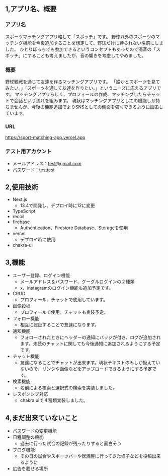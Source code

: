 ## 1,アプリ名、概要
### アプリ名
スポーツマッチングアプリ略して「スポッチ」です。
野球以外のスポーツのマッチング機能を今後追加することを想定して、野球だけに縛られない名前にしました。
ひとりぼっちでも参加できるというコンセプトもあったので濁音の「スボッチ」にすることも考えましたが、音の響きを考慮してやめました。

### 概要
野球観戦を通じて友達を作るマッチングアプリです。
「誰かとスポーツを見てみたい。」「スポーツを通して友達を作りたい。」というニーズに応えるアプリです。
マッチングアプリらしく、プロフィールの作成、マッチングしたらチャットで会話という流れを組みます。
現状はマッチングアプリとしての機能しか持ちませんが、今後の機能追加でよりSNSとしての側面を強くできるように画策しています。

### URL
https://sport-matching-app.vercel.app

### テスト用アカウント
- メールアドレス：test@gmail.com
- パスワード：testtest


## 2,使用技術
- Next.js
  - 13.4で開発し、デプロイ時に12に変更
- TypeScript
- recoil
- firebase
  - Authentication、Firestore Database、Storageを使用
- vercel
  - デプロイ時に使用
- chakra-ui

## 3,機能
- ユーザー登録、ログイン機能
  - メールアドレス＆パスワード、グーグルログインの２種類
  - x、instagramのログイン機能も追加予定です。
- CRUD
  - プロフィール、チャットで使用しています。
- 画像投稿
  - プロフィールで使用。チャットも実装予定。
- フォロー機能
  - 相互に認証することで友達になります。
- 通知機能
  - フォローされたときにヘッダーの通知にバッジが付き、ログが追加されます。未読のチャットに関しても今後通知に追加されるようにする予定です。
- チャット機能
  - 友達になることでチャットが出来ます。現状テキストのみしか扱えていないので、リンクや画像などをアップロードできるようにする予定です。
- 検索機能
  - 名前による検索と選択式の検索を実装しました。
- レスポンシブ対応
  - chakra uiで４種類実装しました。

## 4,まだ出来ていないこと
- パスワードの変更機能
- 日程調整の機能
  - 過去に行った試合の記録が残ったりすると面白そう
- ブログ機能
  - その日の試合やスポーツバーや居酒屋に行ってきた様子などを投稿出来るように
- 広告を載せる場所

